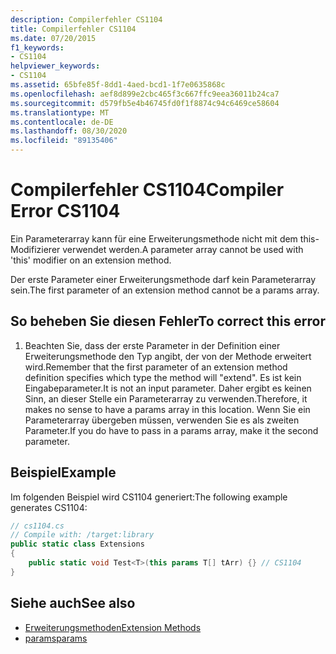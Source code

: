 ```yaml
---
description: Compilerfehler CS1104
title: Compilerfehler CS1104
ms.date: 07/20/2015
f1_keywords:
- CS1104
helpviewer_keywords:
- CS1104
ms.assetid: 65bfe85f-8dd1-4aed-bcd1-1f7e0635868c
ms.openlocfilehash: aef8d899e2cbc465f3c667ffc9eea36011b24ca7
ms.sourcegitcommit: d579fb5e4b46745fd0f1f8874c94c6469ce58604
ms.translationtype: MT
ms.contentlocale: de-DE
ms.lasthandoff: 08/30/2020
ms.locfileid: "89135406"
---
```

# <a name="compiler-error-cs1104"></a><span data-ttu-id="eda61-103">Compilerfehler CS1104</span><span class="sxs-lookup"><span data-stu-id="eda61-103">Compiler Error CS1104</span></span>
<span data-ttu-id="eda61-104">Ein Parameterarray kann für eine Erweiterungsmethode nicht mit dem this-Modifizierer verwendet werden.</span><span class="sxs-lookup"><span data-stu-id="eda61-104">A parameter array cannot be used with 'this' modifier on an extension method.</span></span>  
  
 <span data-ttu-id="eda61-105">Der erste Parameter einer Erweiterungsmethode darf kein Parameterarray sein.</span><span class="sxs-lookup"><span data-stu-id="eda61-105">The first parameter of an extension method cannot be a params array.</span></span>  
  
## <a name="to-correct-this-error"></a><span data-ttu-id="eda61-106">So beheben Sie diesen Fehler</span><span class="sxs-lookup"><span data-stu-id="eda61-106">To correct this error</span></span>  
  
1. <span data-ttu-id="eda61-107">Beachten Sie, dass der erste Parameter in der Definition einer Erweiterungsmethode den Typ angibt, der von der Methode erweitert wird.</span><span class="sxs-lookup"><span data-stu-id="eda61-107">Remember that the first parameter of an extension method definition specifies which type the method will "extend".</span></span> <span data-ttu-id="eda61-108">Es ist kein Eingabeparameter.</span><span class="sxs-lookup"><span data-stu-id="eda61-108">It is not an input parameter.</span></span> <span data-ttu-id="eda61-109">Daher ergibt es keinen Sinn, an dieser Stelle ein Parameterarray zu verwenden.</span><span class="sxs-lookup"><span data-stu-id="eda61-109">Therefore, it makes no sense to have a params array in this location.</span></span> <span data-ttu-id="eda61-110">Wenn Sie ein Parameterarray übergeben müssen, verwenden Sie es als zweiten Parameter.</span><span class="sxs-lookup"><span data-stu-id="eda61-110">If you do have to pass in a params array, make it the second parameter.</span></span>  
  
## <a name="example"></a><span data-ttu-id="eda61-111">Beispiel</span><span class="sxs-lookup"><span data-stu-id="eda61-111">Example</span></span>  
 <span data-ttu-id="eda61-112">Im folgenden Beispiel wird CS1104 generiert:</span><span class="sxs-lookup"><span data-stu-id="eda61-112">The following example generates CS1104:</span></span>  
  
```csharp  
// cs1104.cs  
// Compile with: /target:library  
public static class Extensions  
{  
    public static void Test<T>(this params T[] tArr) {} // CS1104  
}
```  
  
## <a name="see-also"></a><span data-ttu-id="eda61-113">Siehe auch</span><span class="sxs-lookup"><span data-stu-id="eda61-113">See also</span></span>

- [<span data-ttu-id="eda61-114">Erweiterungsmethoden</span><span class="sxs-lookup"><span data-stu-id="eda61-114">Extension Methods</span></span>](../programming-guide/classes-and-structs/extension-methods.md)
- [<span data-ttu-id="eda61-115">params</span><span class="sxs-lookup"><span data-stu-id="eda61-115">params</span></span>](../language-reference/keywords/params.md)
